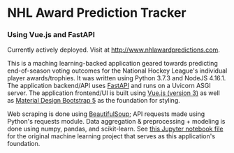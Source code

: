 # NHL Award Prediction Tracker
### Using Vue.js and FastAPI

Currently actively deployed.  Visit at http://www.nhlawardpredictions.com.

This is a maching learning-backed application geared towards predicting end-of-season voting outcomes for the National Hockey League's individual player awards/trophies.  It was written using Python 3.7.3 and NodeJS 4.16.1.  The application backend/API uses [FastAPI](https://fastapi.tiangolo.com/) and runs on a Uvicorn ASGI server.  The application frontend/UI is built using [Vue.js (version 3)](https://v3.vuejs.org/) as well as [Material Design Bootstrap 5](https://mdbootstrap.com/) as the foundation for styling.

Web scraping is done using [BeautifulSoup](https://www.crummy.com/software/BeautifulSoup/); API requests made using Python's requests module.  Data aggregation & preprocessing + modeling is done using numpy, pandas, and scikit-learn.  See [this Jupyter notebook file](https://nbviewer.jupyter.org/github/jfbriggs/nhl_norris_voting/blob/master/NorrisTrophyVoting.ipynb) for the original machine learning project that serves as this application's foundation.
